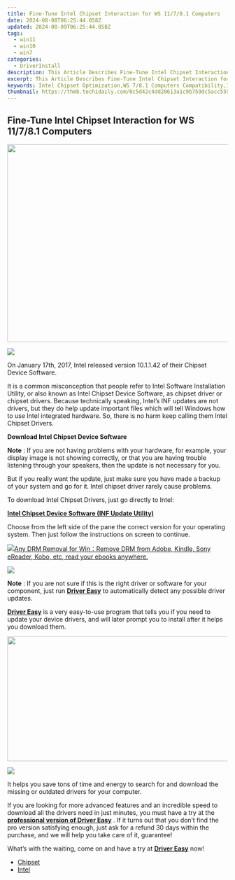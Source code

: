 ```yaml
---
title: Fine-Tune Intel Chipset Interaction for WS 11/7/8.1 Computers
date: 2024-08-08T06:25:44.058Z
updated: 2024-08-09T06:25:44.058Z
tags:
  - win11
  - win10
  - win7
categories:
  - DriverInstall
description: This Article Describes Fine-Tune Intel Chipset Interaction for WS 11/7/8.1 Computers
excerpt: This Article Describes Fine-Tune Intel Chipset Interaction for WS 11/7/8.1 Computers
keywords: Intel Chipset Optimization,WS 7/8.1 Computers Compatibility,Intel CPU-GPU Integration,Server Hardware Configuration,Chipset Performance Enhancement,WS 7/8.1 Optimization Techniques,Intel Chipset Interaction Improvement
thumbnail: https://thmb.techidaily.com/0c5d42c4dd20613a1c9b759dc5acc559eb281ce843e00a8afd9a49d32774540a.jpg
---
```


## Fine-Tune Intel Chipset Interaction for WS 11/7/8.1 Computers

<!-- affiliate ads begin -->
<a href="https://ukaidot.sjv.io/c/5597632/1793234/19578" target="_top" id="1793234"><img src="//a.impactradius-go.com/display-ad/19578-1793234" border="0" alt="" width="678" height="452"/></a><img height="0" width="0" src="https://imp.pxf.io/i/5597632/1793234/19578" style="position:absolute;visibility:hidden;" border="0" />
<!-- affiliate ads end -->
![](https://images.drivereasy.com/wp-content/uploads/2018/07/img_5b4db24096c45.jpg)

 On January 17th, 2017, Intel released version 10.1.1.42 of their Chipset Device Software.

 It is a common misconception that people refer to Intel Software Installation Utility, or also known as Intel Chipset Device Software, as chipset driver or chipset drivers. Because technically speaking, Intel’s INF updates are not drivers, but they do help update important files which will tell Windows how to use Intel integrated hardware. So, there is no harm keep calling them Intel Chipset Drivers.

**Download Intel Chipset Device Software**

**Note** : If you are not having problems with your hardware, for example, your display image is not showing correctly, or that you are having trouble listening through your speakers, then the update is not necessary for you.

 But if you really want the update, just make sure you have made a backup of your system and go for it. Intel chipset driver rarely cause problems.

To download Intel Chipset Drivers, just go directly to Intel:

[**Intel Chipset Device Software (INF Update Utility)**](https://downloadcenter.intel.com/product/1145/Intel-Chipset-Software-Installation-Utility)

 Choose from the left side of the pane the correct version for your operating system. Then just follow the instructions on screen to continue.

<!-- affiliate ads begin -->
<a href="https://secure.2checkout.com/order/checkout.php?PRODS=4600113&QTY=1&AFFILIATE=108875&CART=1"><img src="https://www.epubor.com/images/drm-removal-feature2.png" border="0">Any DRM Removal for Win：Remove DRM from Adobe, Kindle, Sony eReader, Kobo, etc, read your ebooks anywhere.</a>
<!-- affiliate ads end -->
![](https://images.drivereasy.com/wp-content/uploads/2019/11/image-26.png)

**Note** : If you are not sure if this is the right driver or software for your component, just run [**Driver Easy**](https://tools.techidaily.com/drivereasy/download/) to automatically detect any possible driver updates.

[**Driver Easy**](https://tools.techidaily.com/drivereasy/download/) is a very easy-to-use program that tells you if you need to update your device drivers, and will later prompt you to install after it helps you download them.

<!-- affiliate ads begin -->
<a href="https://cowinaudio.pxf.io/c/5597632/1116855/13794" target="_top" id="1116855"><img src="//a.impactradius-go.com/display-ad/13794-1116855" border="0" alt="" width="767" height="285"/></a><img height="0" width="0" src="https://imp.pxf.io/i/5597632/1116855/13794" style="position:absolute;visibility:hidden;" border="0" />
<!-- affiliate ads end -->
![](https://images.drivereasy.com/wp-content/uploads/2017/04/img_58ee03ea3425c.jpg)

 It helps you save tons of time and energy to search for and download the missing or outdated drivers for your computer.

 If you are looking for more advanced features and an incredible speed to download all the drivers need in just minutes, you must have a try at the [**professional version of Driver Easy**](https://tools.techidaily.com/drivereasy/download/) . If it turns out that you don’t find the pro version satisfying enough, just ask for a refund 30 days within the purchase, and we will help you take care of it, guarantee!

 What’s with the waiting, come on and have a try at [**Driver Easy**](https://tools.techidaily.com/drivereasy/download/) now!

* [Chipset](https://store.drivereasy.com/order/cart.php?PRODS=4731822&QTY=1&AFFILIATE=108875)
* [Intel](https://tools.techidaily.com/drivereasy/download/)

<ins class="adsbygoogle"
     style="display:block"
     data-ad-format="autorelaxed"
     data-ad-client="ca-pub-7571918770474297"
     data-ad-slot="1223367746"></ins>



<ins class="adsbygoogle"
     style="display:block"
     data-ad-client="ca-pub-7571918770474297"
     data-ad-slot="8358498916"
     data-ad-format="auto"
     data-full-width-responsive="true"></ins>




